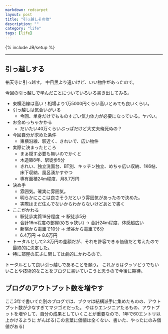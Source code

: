 ```yaml
---
markdown: redcarpet
layout: post
title: "引っ越しその他"
description: ""
category: "life"
tags: [life]
---
```

{% include JB/setup %}

----


## 引っ越しする
祐天寺に引っ越す。
中目黒より遠いけど、いい物件があったので。

今回の引っ越しで学んだことについていろいろ書き出してみる。

- 東横沿線は高い！相場より1万5000円くらい高いとみても良いくらい。
- 引っ越しは気合いがいる
  - 今回、単身だけでもものすごい気力体力が必要になっている。ヤバい。
- お金めっちゃかかる
  - だいたい40万くらいぶっぱだけど大丈夫俺死ぬの？
- 今回自分が求めた条件
  - 東横沿線、駅近く、きれいで、広い物件
- 実際に決まったところ
  - まぁ隠す必要も無いのでかくと
  - 木造築8年、駅徒歩5分
  - きれい、独立洗面台、BT別、キッチン独立、めちゃ広い収納、1K6帖、床下収納、風呂湧かすやつ
  - 専有面積24m程度、月8.7万円
- 決め手
  - 雰囲気。確実に雰囲気。
  - 明らかにここは良さそうだという雰囲気があったので決めた。
  - 実際はまだ住んでないからわからないけどあとで書く
- ここがかわる
  - 駅徒歩実質18分程度 -> 駅徒歩5分
  - 合計16m程度の部屋(めちゃ狭い) -> 合計24m程度、体感超広い
  - 新宿から電車で10分 -> 渋谷から電車で6分
  - 6.4万円 -> 8.6万円
- トータルとして2.3万円の差額だが、それを許容できる価値だと考えたので最終的に決定した。
- 特に部屋の広さに関しては劇的にかわるので。

トータルとして良い引っ越しであることを願う。
これからはクッソどうでもいいことや技術的なことをブログに書いていこうと思うので今後に期待。

## ブログのアウトプット数を増やす
ここ3年で書いてた別のブログでは、ブクマは結構派手に集めたものの、アウトプット数が少なすぎてマジゴミだった。
やはりエンジニアたるもの、アウトプットを増やして、自分の成果としていくことが重要なので、1年で60エントリ以上かけるように
がんばる(この言葉に価値は全くない、書いた、やったにのみ価値がある)

